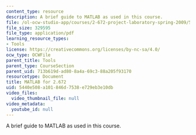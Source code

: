 ```yaml
---
content_type: resource
description: A brief guide to MATLAB as used in this course.
file: /ol-ocw-studio-app/courses/2-672-project-laboratory-spring-2009/5440e508a101846d7538e729eb3e10db_labmanual.pdf
file_size: 329595
file_type: application/pdf
learning_resource_types:
- Tools
license: https://creativecommons.org/licenses/by-nc-sa/4.0/
ocw_type: OCWFile
parent_title: Tools
parent_type: CourseSection
parent_uid: 713b619d-ad80-8a4a-69c3-88a205f93170
resourcetype: Document
title: MATLAB for 2.672
uid: 5440e508-a101-846d-7538-e729eb3e10db
video_files:
  video_thumbnail_file: null
video_metadata:
  youtube_id: null
---
```

A brief guide to MATLAB as used in this course.